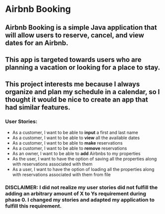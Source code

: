 # Airbnb Booking

## Airbnb Booking is a simple Java application that will allow users to reserve, cancel, and view dates for an Airbnb.

## This app is targeted towards users who are planning a vacation or looking for a place to stay.

## This project interests me because I always organize and plan my schedule in a calendar, so I thought it would be nice to create an app that had similar features.



### **User Stories:**
- As a customer, I want to be able to **input** a first and last name
- As a customer, I want to be able to **view** all the available dates
- As a customer, I want to be able to **make** reservations 
- As a customer, I want to be able to **remove** reservations 
- As an owner, I want to be able to **add** Airbnbs to my properties
- As the user, I want to have the option of saving all the properties along with reservations associated with them
- As a user, I want to have the option of loading all the properties along with reservations associated with them from file

### DISCLAIMER: I did not realize my user stories did not fulfill the adding an arbitrary amount of X to Ys requirement during phase 0. I changed my stories and adapted my application to fulfill this requirement.
